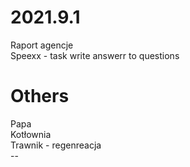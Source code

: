 # 2021.9.1
Raport agencje </br>
Speexx - task  write answerr to questions </br> 

# Others
Papa </br>
Kotłownia </br>
Trawnik - regenreacja </br>
--</br>
